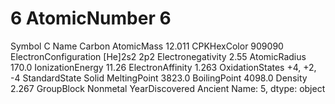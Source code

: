 # 6 AtomicNumber                       6
Symbol                             C
Name                          Carbon
AtomicMass                    12.011
CPKHexColor                   909090
ElectronConfiguration    [He]2s2 2p2
Electronegativity               2.55
AtomicRadius                   170.0
IonizationEnergy               11.26
ElectronAffinity               1.263
OxidationStates           +4, +2, -4
StandardState                  Solid
MeltingPoint                  3823.0
BoilingPoint                  4098.0
Density                        2.267
GroupBlock                  Nonmetal
YearDiscovered               Ancient
Name: 5, dtype: object